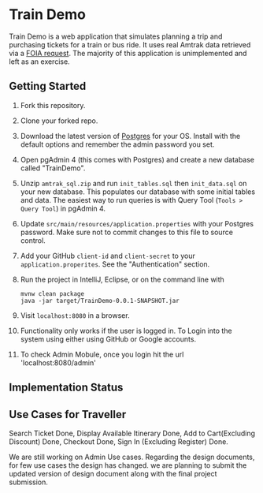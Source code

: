 # Train Demo

Train Demo is a web application that simulates planning a trip and purchasing tickets for a train or bus ride. It uses real Amtrak data retrieved via a [FOIA request](https://www.muckrock.com/foi/united-states-of-america-10/machine-readable-amtrak-schedules-fares-and-stoproute-alignments-25904/). The majority of this application is unimplemented and left as an exercise.

## Getting Started

1. Fork this repository.

2. Clone your forked repo.

3. Download the latest version of [Postgres](https://www.postgresql.org/download/) for your OS. Install with the default options and remember the admin password you set.

4. Open pgAdmin 4 (this comes with Postgres) and create a new database called "TrainDemo".

5. Unzip `amtrak_sql.zip` and run `init_tables.sql` then `init_data.sql` on your new database. This populates our database with some initial tables and data. The easiest way to run queries is with Query Tool (`Tools > Query Tool`) in pgAdmin 4.

6. Update `src/main/resources/application.properties` with your Postgres password. Make sure not to commit changes to this file to source control.

7. Add your GitHub `client-id` and `client-secret` to your `application.properites`. See the "Authentication" section.

8. Run the project in IntelliJ, Eclipse, or on the command line with
    ```
    mvnw clean package
    java -jar target/TrainDemo-0.0.1-SNAPSHOT.jar
    ```

9. Visit `localhost:8080` in a browser.

10. Functionality only works if the user is logged in. To Login into the system using either using GitHub or Google accounts.

11. To check Admin Mobule, once you login hit the url 'localhost:8080/admin'


## Implementation Status

Use Cases for Traveller
---------------------------------------
Search Ticket                     Done,
Display Available Itinerary       Done,
Add to Cart(Excluding Discount)   Done,
Checkout                          Done,
Sign In (Excluding Register)      Done.

We are still working on Admin Use cases. Regarding the design documents, for few use cases the design has changed. we are planning to submit the updated version of design document along with the final project submission.




